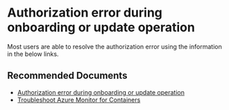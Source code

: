 <properties
  pagetitle="Authorization error during onboarding or update operation"
  service=""
  resource=""
  ms.author="rashmia"
  selfhelptype="Generic"
  supporttopicids="32740199"
  productpesids="17083"
  cloudEnvironments="public,fairfax,mooncake,blackforest, usnat, ussec"
  articleid="9ad314ad-6d4b-4067-8974-9b466c842607"
  ownershipid="AzureMonitoring_Essentials" />
# Authorization error during onboarding or update operation

Most users are able to resolve the authorization error using the information in the below links. 

## **Recommended Documents**

* [Authorization error during onboarding or update operation ](https://docs.microsoft.com/azure/azure-monitor/insights/container-insights-troubleshoot)
* [Troubleshoot Azure Monitor for Containers](https://docs.microsoft.com/azure/azure-monitor/insights/container-insights-troubleshoot)